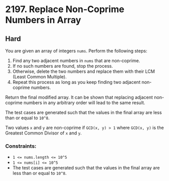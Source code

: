 # 2197. Replace Non-Coprime Numbers in Array

## Hard

You are given an array of integers `nums`. Perform the following steps:

1. Find any two adjacent numbers in `nums` that are non-coprime.
1. If no such numbers are found, stop the process.
1. Otherwise, delete the two numbers and replace them with their LCM (Least Common Multiple).
1. Repeat this process as long as you keep finding two adjacent non-coprime numbers.

Return the final modified array. It can be shown that replacing adjacent non-coprime numbers in any arbitrary order will
lead to the same result.

The test cases are generated such that the values in the final array are less than or equal to `10^8`.

Two values `x` and `y` are non-coprime if `GCD(x, y) > 1` where `GCD(x, y)` is the Greatest Common Divisor of `x` and
`y`.

### Constraints:

- `1 <= nums.length <= 10^5`
- `1 <= nums[i] <= 10^5`
- The test cases are generated such that the values in the final array are less than or equal to `10^8`.
